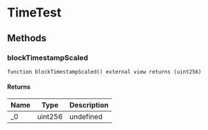 # TimeTest









## Methods

### blockTimestampScaled

```solidity
function blockTimestampScaled() external view returns (uint256)
```






#### Returns

| Name | Type | Description |
|---|---|---|
| _0 | uint256 | undefined





